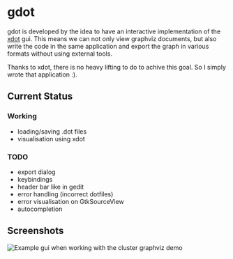 # gdot

gdot is developed by the idea to have an interactive implementation of the [xdot](https://github.com/jrfonseca/xdot.py)
gui. This means we can not only view graphviz documents, but also write the code in the same application and export the graph
in various formats without using external tools.

Thanks to xdot, there is no heavy lifting to do to achive this goal. So I simply wrote that application :).

## Current Status

### Working

* loading/saving .dot files
* visualisation using xdot

### TODO

* export dialog
* keybindings
* header bar like in gedit
* error handling (incorrect dotfiles)
* error visualisation on GtkSourceView
* autocompletion

## Screenshots

![Example gui when working with the cluster graphviz demo](https://raw.githubusercontent.com/pointhi/GDot/master/assets/cluster.png)